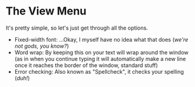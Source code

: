 # The View Menu 
It's pretty simple, so let's just get through all the options.

- Fixed-width font: ...Okay, I myself have no idea what that does (*we're not gods, you know?*)
- Word wrap: By keeping this on your text will wrap around the window (as in when you continue typing it will automatically make a new line once it reaches the border of the window, standard stuff)
- Error checking: Also known as "Spellcheck", it checks your spelling (*duh!*)
